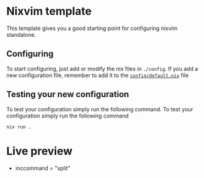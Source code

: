 # Nixvim template

This template gives you a good starting point for configuring nixvim standalone.

## Configuring

To start configuring, just add or modify the nix files in `./config`.
If you add a new configuration file, remember to add it to the
[`config/default.nix`](./config/default.nix) file

## Testing your new configuration
To test your configuration simply run the following command.
To test your configuration simply run the following command

```
nix run .
```
# Live preview
* inccommand = "split"
